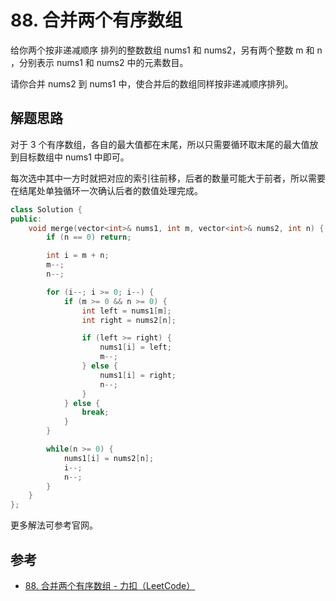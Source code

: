 # 88. 合并两个有序数组

给你两个按非递减顺序 排列的整数数组 nums1 和 nums2，另有两个整数 m 和 n ，分别表示 nums1 和 nums2 中的元素数目。

请你合并 nums2 到 nums1 中，使合并后的数组同样按非递减顺序排列。

## 解题思路

对于 3 个有序数组，各自的最大值都在末尾，所以只需要循环取末尾的最大值放到目标数组中 nums1 中即可。

每次选中其中一方时就把对应的索引往前移，后者的数量可能大于前者，所以需要在结尾处单独循环一次确认后者的数值处理完成。

```cpp
class Solution {
public:
    void merge(vector<int>& nums1, int m, vector<int>& nums2, int n) {
        if (n == 0) return;

        int i = m + n;
        m--;
        n--;

        for (i--; i >= 0; i--) {
            if (m >= 0 && n >= 0) {
                int left = nums1[m];
                int right = nums2[n];

                if (left >= right) {
                    nums1[i] = left;
                    m--;
                } else {
                    nums1[i] = right;
                    n--;
                }
            } else {
                break;
            }
        }

        while(n >= 0) {
            nums1[i] = nums2[n];
            i--;
            n--;
        }
    }
};
```

更多解法可参考官网。

## 参考

- [88. 合并两个有序数组 - 力扣（LeetCode）](https://leetcode.cn/problems/merge-sorted-array/description/)
